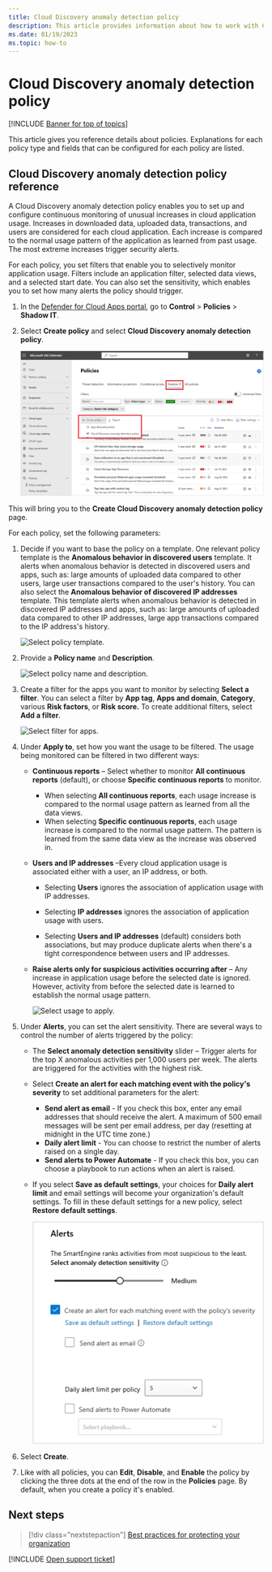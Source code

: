 ```yaml
---
title: Cloud Discovery anomaly detection policy 
description: This article provides information about how to work with Cloud Discovery anomaly detection policies.
ms.date: 01/19/2023
ms.topic: how-to
---
```

# Cloud Discovery anomaly detection policy

[!INCLUDE [Banner for top of topics](includes/banner.md)]

This article gives you reference details about policies. Explanations for each policy type and fields that can be configured for each policy are listed.

## Cloud Discovery anomaly detection policy reference

A Cloud Discovery anomaly detection policy enables you to set up and configure continuous monitoring of unusual increases in cloud application usage. Increases in downloaded data, uploaded data, transactions, and users are considered for each cloud application. Each increase is compared to the normal usage pattern of the application as learned from past usage. The most extreme increases trigger security alerts.

For each policy, you set filters that enable you to selectively monitor application usage. Filters include an application filter, selected data views, and a selected start date. You can also set the sensitivity, which enables you to set how many alerts the policy should trigger.

1. In the [Defender for Cloud Apps portal](https://portal.cloudappsecurity.com/), go to **Control** > **Policies** > **Shadow IT**.

1. Select **Create policy** and select **Cloud Discovery anomaly detection policy**.

    ![Create a Cloud Discovery policy.](media/create-policy-from-shadow-it-tab.png)

This will bring you to the **Create Cloud Discovery anomaly detection policy** page.

For each policy, set the following parameters:

1. Decide if you want to base the policy on a template. One relevant policy template is the **Anomalous behavior in discovered users** template. It alerts when anomalous behavior is detected in discovered users and apps, such as: large amounts of uploaded data compared to other users, large user transactions compared to the user's history. You can also select the **Anomalous behavior of discovered IP addresses** template. This template alerts when anomalous behavior is detected in discovered IP addresses and apps, such as: large amounts of uploaded data compared to other IP addresses, large app transactions compared to the IP address's history.

    ![Select policy template.](media/anomaly-policy-template.png)

1. Provide a **Policy name** and **Description**.

    ![Select policy name and description.](media/anomaly-name-description.png)

1. Create a filter for the apps you want to monitor by selecting **Select a filter**.
   You can select a filter by **App tag**, **Apps and domain**, **Category**, various **Risk factors**, or **Risk score.** To create additional filters, select **Add a filter**.

    ![Select filter for apps.](media/anomaly-filter-apps.png)

1. Under **Apply to**, set how you want the usage to be filtered. The usage being monitored can be filtered in two different ways:

    - **Continuous reports** – Select whether to monitor **All continuous reports** (default), or choose **Specific continuous reports** to monitor.

        - When selecting **All continuous reports**, each usage increase is compared to the normal usage pattern as learned from all the data views.
        - When selecting **Specific continuous reports**, each usage increase is compared to the normal usage pattern. The pattern is learned from the same data view as the increase was observed in.

    - **Users and IP addresses** –Every cloud application usage is associated either with a user, an IP address, or both.

        - Selecting **Users** ignores the association of application usage with IP addresses.

        - Selecting **IP addresses** ignores the association of application usage with users.

        - Selecting **Users and IP addresses** (default) considers both associations, but may produce duplicate alerts when there's a tight correspondence between users and IP addresses.

    - **Raise alerts only for suspicious activities occurring after** – Any increase in application usage before the selected date is ignored. However, activity from before the selected date is learned to establish the normal usage pattern.

        ![Select usage to apply.](media/anomaly-apply-to.png)

1. Under **Alerts**, you can set the alert sensitivity. There are several ways to control the number of alerts triggered by the policy:

    - The **Select anomaly detection sensitivity** slider – Trigger alerts for the top X anomalous activities per 1,000 users per week. The alerts are triggered for the activities with the highest risk.

    - Select **Create an alert for each matching event with the policy's severity** to set additional parameters for the alert:

        - **Send alert as email** - If you check this box, enter any email addresses that should receive the alert. A maximum of 500 email messages will be sent per email address, per day (resetting at midnight in the UTC time zone.)
        - **Daily alert limit** - You can choose to restrict the number of alerts raised on a single day.
        - **Send alerts to Power Automate** - If you check this box, you can choose a playbook to run actions when an alert is raised.

    - If you select **Save as default settings**, your choices for **Daily alert limit** and email settings will become your organization's default settings. To fill in these default settings for a new policy, select **Restore default settings**.

        ![Select alert settings.](media/anomaly-alerts.png)

1. Select **Create**.

1. Like with all policies, you can **Edit**, **Disable**, and **Enable** the policy by clicking the three dots at the end of the row in the **Policies** page. By default, when you create a policy it's enabled.

## Next steps

> [!div class="nextstepaction"]
> [Best practices for protecting your organization](best-practices.md)

[!INCLUDE [Open support ticket](includes/support.md)]
